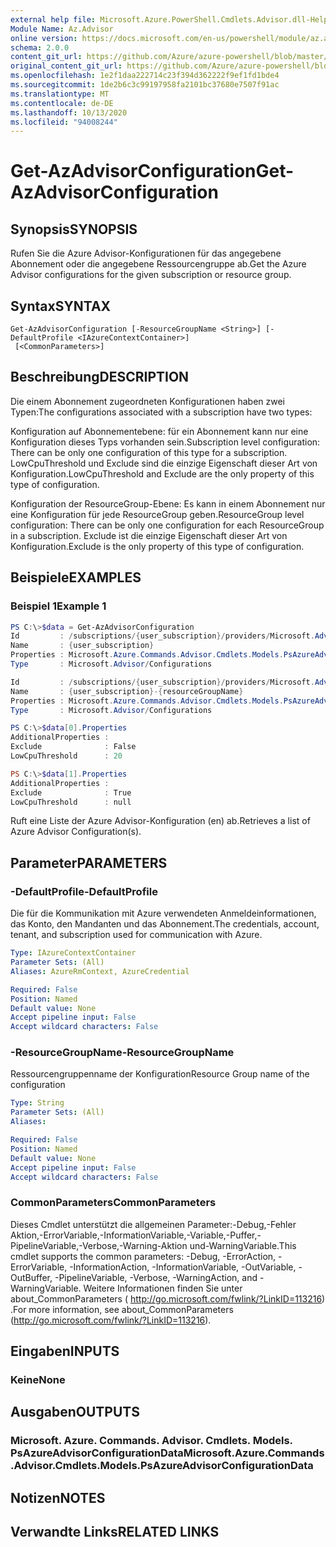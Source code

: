 ```yaml
---
external help file: Microsoft.Azure.PowerShell.Cmdlets.Advisor.dll-Help.xml
Module Name: Az.Advisor
online version: https://docs.microsoft.com/en-us/powershell/module/az.advisor/get-azadvisorconfiguration
schema: 2.0.0
content_git_url: https://github.com/Azure/azure-powershell/blob/master/src/Advisor/Advisor/help/Get-AzAdvisorConfiguration.md
original_content_git_url: https://github.com/Azure/azure-powershell/blob/master/src/Advisor/Advisor/help/Get-AzAdvisorConfiguration.md
ms.openlocfilehash: 1e2f1daa222714c23f394d362222f9ef1fd1bde4
ms.sourcegitcommit: 1de2b6c3c99197958fa2101bc37680e7507f91ac
ms.translationtype: MT
ms.contentlocale: de-DE
ms.lasthandoff: 10/13/2020
ms.locfileid: "94008244"
---
```

# <span data-ttu-id="61430-101">Get-AzAdvisorConfiguration</span><span class="sxs-lookup"><span data-stu-id="61430-101">Get-AzAdvisorConfiguration</span></span>

## <span data-ttu-id="61430-102">Synopsis</span><span class="sxs-lookup"><span data-stu-id="61430-102">SYNOPSIS</span></span>
<span data-ttu-id="61430-103">Rufen Sie die Azure Advisor-Konfigurationen für das angegebene Abonnement oder die angegebene Ressourcengruppe ab.</span><span class="sxs-lookup"><span data-stu-id="61430-103">Get the Azure Advisor configurations for the given subscription or resource group.</span></span>

## <span data-ttu-id="61430-104">Syntax</span><span class="sxs-lookup"><span data-stu-id="61430-104">SYNTAX</span></span>

```
Get-AzAdvisorConfiguration [-ResourceGroupName <String>] [-DefaultProfile <IAzureContextContainer>]
 [<CommonParameters>]
```

## <span data-ttu-id="61430-105">Beschreibung</span><span class="sxs-lookup"><span data-stu-id="61430-105">DESCRIPTION</span></span>
<span data-ttu-id="61430-106">Die einem Abonnement zugeordneten Konfigurationen haben zwei Typen:</span><span class="sxs-lookup"><span data-stu-id="61430-106">The configurations associated with a subscription have two types:</span></span>

<span data-ttu-id="61430-107">Konfiguration auf Abonnementebene: für ein Abonnement kann nur eine Konfiguration dieses Typs vorhanden sein.</span><span class="sxs-lookup"><span data-stu-id="61430-107">Subscription level configuration: There can be only one configuration of this type for a subscription.</span></span> <span data-ttu-id="61430-108">LowCpuThreshold und Exclude sind die einzige Eigenschaft dieser Art von Konfiguration.</span><span class="sxs-lookup"><span data-stu-id="61430-108">LowCpuThreshold and Exclude are the only property of this type of configuration.</span></span>

<span data-ttu-id="61430-109">Konfiguration der ResourceGroup-Ebene: Es kann in einem Abonnement nur eine Konfiguration für jede ResourceGroup geben.</span><span class="sxs-lookup"><span data-stu-id="61430-109">ResourceGroup level configuration: There can be only one configuration for each ResourceGroup in a subscription.</span></span> <span data-ttu-id="61430-110">Exclude ist die einzige Eigenschaft dieser Art von Konfiguration.</span><span class="sxs-lookup"><span data-stu-id="61430-110">Exclude is the only property of this type of configuration.</span></span>

## <span data-ttu-id="61430-111">Beispiele</span><span class="sxs-lookup"><span data-stu-id="61430-111">EXAMPLES</span></span>

### <span data-ttu-id="61430-112">Beispiel 1</span><span class="sxs-lookup"><span data-stu-id="61430-112">Example 1</span></span>
```powershell
PS C:\>$data = Get-AzAdvisorConfiguration
Id         : /subscriptions/{user_subscription}/providers/Microsoft.Advisor/configurations/{user_subscription}
Name       : {user_subscription}
Properties : Microsoft.Azure.Commands.Advisor.Cmdlets.Models.PsAzureAdvisorConfigurationProperties
Type       : Microsoft.Advisor/Configurations

Id         : /subscriptions/{user_subscription}/providers/Microsoft.Advisor/configurations/{user_subscription}-{resourceGroupName}
Name       : {user_subscription}-{resourceGroupName}
Properties : Microsoft.Azure.Commands.Advisor.Cmdlets.Models.PsAzureAdvisorConfigurationProperties
Type       : Microsoft.Advisor/Configurations

PS C:\>$data[0].Properties
AdditionalProperties :
Exclude              : False
LowCpuThreshold      : 20

PS C:\>$data[1].Properties
AdditionalProperties :
Exclude              : True
LowCpuThreshold      : null

```
<span data-ttu-id="61430-113">Ruft eine Liste der Azure Advisor-Konfiguration (en) ab.</span><span class="sxs-lookup"><span data-stu-id="61430-113">Retrieves a list of Azure Advisor Configuration(s).</span></span>

## <span data-ttu-id="61430-114">Parameter</span><span class="sxs-lookup"><span data-stu-id="61430-114">PARAMETERS</span></span>

### <span data-ttu-id="61430-115">-DefaultProfile</span><span class="sxs-lookup"><span data-stu-id="61430-115">-DefaultProfile</span></span>
<span data-ttu-id="61430-116">Die für die Kommunikation mit Azure verwendeten Anmeldeinformationen, das Konto, den Mandanten und das Abonnement.</span><span class="sxs-lookup"><span data-stu-id="61430-116">The credentials, account, tenant, and subscription used for communication with Azure.</span></span>

```yaml
Type: IAzureContextContainer
Parameter Sets: (All)
Aliases: AzureRmContext, AzureCredential

Required: False
Position: Named
Default value: None
Accept pipeline input: False
Accept wildcard characters: False
```

### <span data-ttu-id="61430-117">-ResourceGroupName</span><span class="sxs-lookup"><span data-stu-id="61430-117">-ResourceGroupName</span></span>
<span data-ttu-id="61430-118">Ressourcengruppenname der Konfiguration</span><span class="sxs-lookup"><span data-stu-id="61430-118">Resource Group name of the configuration</span></span>

```yaml
Type: String
Parameter Sets: (All)
Aliases:

Required: False
Position: Named
Default value: None
Accept pipeline input: False
Accept wildcard characters: False
```

### <span data-ttu-id="61430-119">CommonParameters</span><span class="sxs-lookup"><span data-stu-id="61430-119">CommonParameters</span></span>
<span data-ttu-id="61430-120">Dieses Cmdlet unterstützt die allgemeinen Parameter:-Debug,-Fehler Aktion,-ErrorVariable,-InformationVariable,-Variable,-Puffer,-PipelineVariable,-Verbose,-Warning-Aktion und-WarningVariable.</span><span class="sxs-lookup"><span data-stu-id="61430-120">This cmdlet supports the common parameters: -Debug, -ErrorAction, -ErrorVariable, -InformationAction, -InformationVariable, -OutVariable, -OutBuffer, -PipelineVariable, -Verbose, -WarningAction, and -WarningVariable.</span></span>
<span data-ttu-id="61430-121">Weitere Informationen finden Sie unter about_CommonParameters ( http://go.microsoft.com/fwlink/?LinkID=113216) .</span><span class="sxs-lookup"><span data-stu-id="61430-121">For more information, see about_CommonParameters (http://go.microsoft.com/fwlink/?LinkID=113216).</span></span>

## <span data-ttu-id="61430-122">Eingaben</span><span class="sxs-lookup"><span data-stu-id="61430-122">INPUTS</span></span>

### <span data-ttu-id="61430-123">Keine</span><span class="sxs-lookup"><span data-stu-id="61430-123">None</span></span>

## <span data-ttu-id="61430-124">Ausgaben</span><span class="sxs-lookup"><span data-stu-id="61430-124">OUTPUTS</span></span>

### <span data-ttu-id="61430-125">Microsoft. Azure. Commands. Advisor. Cmdlets. Models. PsAzureAdvisorConfigurationData</span><span class="sxs-lookup"><span data-stu-id="61430-125">Microsoft.Azure.Commands.Advisor.Cmdlets.Models.PsAzureAdvisorConfigurationData</span></span>

## <span data-ttu-id="61430-126">Notizen</span><span class="sxs-lookup"><span data-stu-id="61430-126">NOTES</span></span>

## <span data-ttu-id="61430-127">Verwandte Links</span><span class="sxs-lookup"><span data-stu-id="61430-127">RELATED LINKS</span></span>
